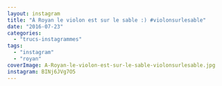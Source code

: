 ```yaml
---
layout: instagram
title: "À Royan le violon est sur le sable :) #violonsurlesable"
date: "2016-07-23"
categories: 
  - "trucs-instagrammes"
tags: 
  - "instagram"
  - "royan"
coverImage: A-Royan-le-violon-est-sur-le-sable-violonsurlesable.jpg
instagram: BINj6JVg7O5
---
```

